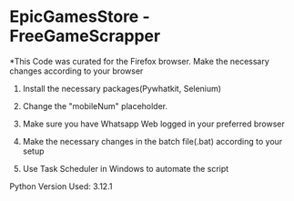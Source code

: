 # EpicGamesStore - FreeGameScrapper

*This Code was curated for the Firefox browser. Make the necessary changes according to your browser

1) Install the necessary packages(Pywhatkit, Selenium)
2) Change the "mobileNum" placeholder.
3) Make sure you have Whatsapp Web logged in your preferred browser
4) Make the necessary changes in the batch file(.bat) according to your setup

5) Use Task Scheduler in Windows to automate the script


Python Version Used: 3.12.1


